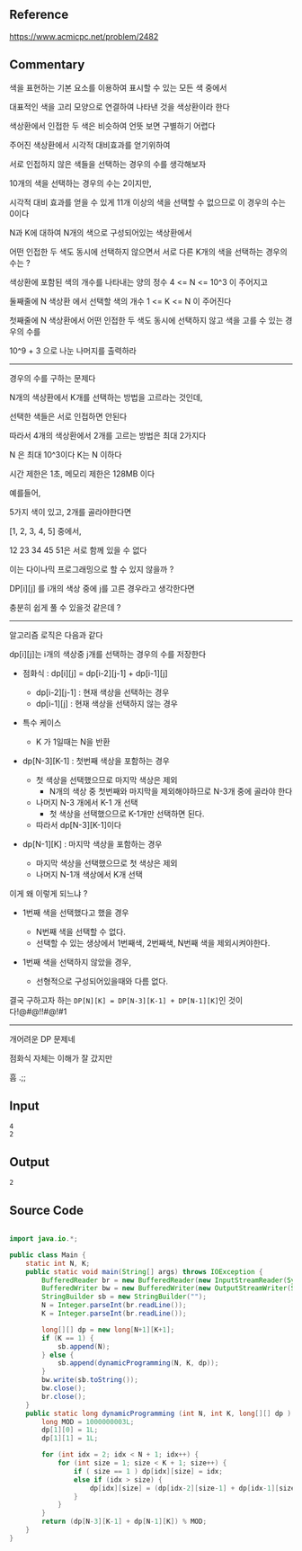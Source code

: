 ## Reference

https://www.acmicpc.net/problem/2482

## Commentary

색을 표현하는 기본 요소를 이용하여 표시할 수 있는 모든 색 중에서

대표적인 색을 고리 모양으로 연결하여 나타낸 것을 색상환이라 한다

색상환에서 인접한 두 색은 비슷하여 언뜻 보면 구별하기 어렵다

주어진 색상환에서 시각적 대비효과를 얻기위하여

서로 인접하지 않은 색들을 선택하는 경우의 수를 생각해보자

10개의 색을 선택하는 경우의 수는 2이지만,

시각적 대비 효과를 얻을 수 있게 11개 이상의 색을 선택할 수 없으므로 이 경우의 수는 0이다

N과 K에 대하여 N개의 색으로 구성되어있는 색상환에서

어떤 인접한 두 색도 동시에 선택하지 않으면서 서로 다른 K개의 색을 선택하는 경우의 수는 ?



색상환에 포함된 색의 개수를 나타내는 양의 정수 4 <= N <= 10^3 이 주어지고

둘째줄에 N 색상환 에서 선택할 색의 개수 1 <= K <= N 이 주어진다

첫째줄에 N 색상환에서 어떤 인접한 두 색도 동시에 선택하지 않고 색을 고를 수 있는 경우의 수를

10^9 + 3 으로 나눈 나머지를 출력하라

-----

경우의 수를 구하는 문제다

N개의 색상환에서 K개를 선택하는 방법을 고르라는 것인데,

선택한 색들은 서로 인접하면 안된다

따라서 4개의 색상환에서 2개를 고르는 방법은 최대 2가지다

N 은 최대 10^3이다 K는 N 이하다

시간 제한은 1초, 메모리 제한은 128MB 이다

예를들어,

5가지 색이 있고, 2개를 골라야한다면

[1, 2, 3, 4, 5] 중에서,

12 23 34 45 51은 서로 함께 있을 수 없다

이는 다이나믹 프로그래밍으로 할 수 있지 않을까 ?

DP[i][j] 를 i개의 색상 중에 j를 고른 경우라고 생각한다면

충분히 쉽게 풀 수 있을것 같은데 ?


-----

알고리즘 로직은 다음과 같다

dp[i][j]는 i개의 색상중 j개를 선택하는 경우의 수를 저장한다

- 점화식 : dp[i][j] = dp[i-2][j-1] + dp[i-1][j]

    - dp[i-2][j-1] : 현재 색상을 선택하는 경우
    - dp[i-1][j] : 현재 색상을 선택하지 않는 경우

- 특수 케이스
    - K 가 1일때는 N을 반환

- dp[N-3][K-1] : 첫번째 색상을 포함하는 경우
    - 첫 색상을 선택했으므로 마지막 색상은 제외
        - N개의 색상 중 첫번째와 마지막을 제외해야하므로 N-3개 중에 골라야 한다
    - 나머지 N-3 개에서 K-1 개 선택
        - 첫 색상을 선택했으므로 K-1개만 선택하면 된다.
    - 따라서 dp[N-3][K-1]이다


- dp[N-1][K] : 마지막 색상을 포함하는 경우
    - 마지막 색상을 선택했으므로 첫 색상은 제외
    - 나머지 N-1개 색상에서 K개 선택


이게 왜 이렇게 되느냐 ? 

- 1번째 색을 선택했다고 했을 경우

    - N번째 색을 선택할 수 없다.
    - 선택할 수 있는 생상에서 1번째색, 2번째색, N번째 색을 제외시켜야한다.

- 1번째 색을 선택하지 않았을 경우,

    - 선형적으로 구성되어있을때와 다름 없다.


결국 구하고자 하는 `DP[N][K] = DP[N-3][K-1] + DP[N-1][K]`인 것이다!@#@!!#@!#1

------

개어려운 DP 문제네 

점화식 자체는 이해가 잘 갔지만

흠 .;;


## Input
```
4
2
```

## Output
```
2
```


## Source Code
```java

import java.io.*;

public class Main {
    static int N, K;
    public static void main(String[] args) throws IOException {
        BufferedReader br = new BufferedReader(new InputStreamReader(System.in));
        BufferedWriter bw = new BufferedWriter(new OutputStreamWriter(System.out));
        StringBuilder sb = new StringBuilder("");
        N = Integer.parseInt(br.readLine());
        K = Integer.parseInt(br.readLine());

        long[][] dp = new long[N+1][K+1];
        if (K == 1) {
            sb.append(N);
        } else {
            sb.append(dynamicProgramming(N, K, dp));
        }
        bw.write(sb.toString());
        bw.close();
        br.close();
    }
    public static long dynamicProgramming (int N, int K, long[][] dp ) {
        long MOD = 1000000003L;
        dp[1][0] = 1L;
        dp[1][1] = 1L;

        for (int idx = 2; idx < N + 1; idx++) {
            for (int size = 1; size < K + 1; size++) {
                if ( size == 1 ) dp[idx][size] = idx;
                else if (idx > size) {
                    dp[idx][size] = (dp[idx-2][size-1] + dp[idx-1][size]) % MOD;
                }
            }
        }
        return (dp[N-3][K-1] + dp[N-1][K]) % MOD;
    }
}
```